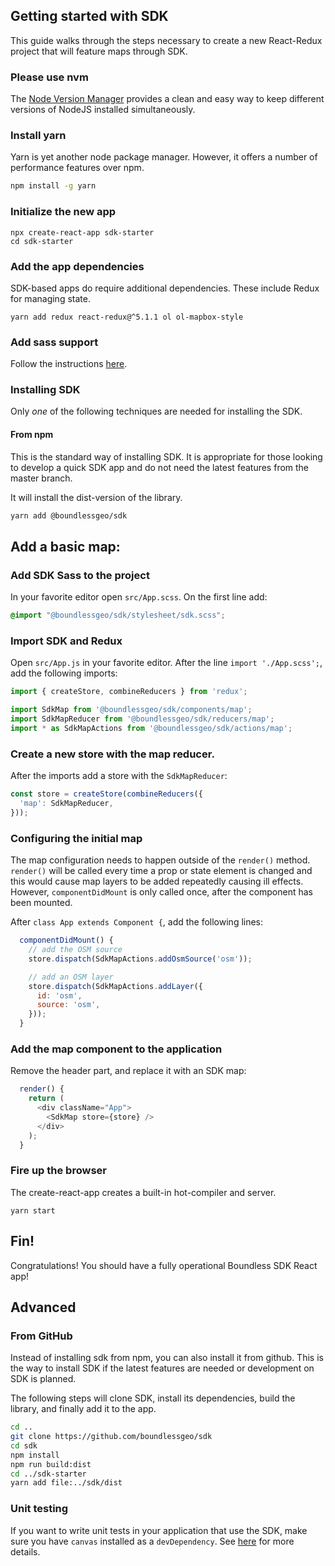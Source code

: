 ## Getting started with SDK

This guide walks through the steps necessary to create a new React-Redux
project that will feature maps through SDK.

### Please use nvm

The [Node Version Manager](https://github.com/creationix/nvm)
provides a clean and easy way to keep
different versions of NodeJS installed simultaneously.

### Install yarn

Yarn is yet another node package manager. However, it offers a number
of performance features over npm.

```bash
npm install -g yarn
```

### Initialize the new app

```
npx create-react-app sdk-starter
cd sdk-starter
```

### Add the app dependencies

SDK-based apps do require additional dependencies. These include Redux for managing state.

```
yarn add redux react-redux@^5.1.1 ol ol-mapbox-style
```

### Add sass support

Follow the instructions [here](https://facebook.github.io/create-react-app/docs/adding-a-sass-stylesheet).

### Installing SDK

Only *one* of the following techniques are needed for installing
the SDK.

#### From npm

This is the standard way of installing SDK.
It is appropriate for those looking to develop a quick SDK app
and do not need the latest features from the master branch.

It will install the dist-version of the library.

```bash
yarn add @boundlessgeo/sdk
```

## Add a basic map:

### Add SDK Sass to the project

In your favorite editor open `src/App.scss`. On the first line add:

```css
@import "@boundlessgeo/sdk/stylesheet/sdk.scss";
```

### Import SDK and Redux

Open `src/App.js` in your favorite editor. After the line `import './App.scss';`,
add the following imports:


```javascript
import { createStore, combineReducers } from 'redux';

import SdkMap from '@boundlessgeo/sdk/components/map';
import SdkMapReducer from '@boundlessgeo/sdk/reducers/map';
import * as SdkMapActions from '@boundlessgeo/sdk/actions/map';
```

### Create a new store with the map reducer.

After the imports add a store with the `SdkMapReducer`:
```javascript
const store = createStore(combineReducers({
  'map': SdkMapReducer,
}));
```
### Configuring the initial map

The map configuration needs to happen outside of the `render()` method.
`render()` will be called every time a prop or state element is changed
and this would cause map layers to be added repeatedly causing ill effects.
However, `componentDidMount` is only called once, after the component has been
mounted.

After `class App extends Component {`, add the following lines:

```javascript
  componentDidMount() {
    // add the OSM source
    store.dispatch(SdkMapActions.addOsmSource('osm'));

    // add an OSM layer
    store.dispatch(SdkMapActions.addLayer({
      id: 'osm',
      source: 'osm',
    }));
  }
```

### Add the map component to the application

Remove the header part, and replace it with an SDK map:

```javascript
  render() {
    return (
      <div className="App">
        <SdkMap store={store} />
      </div>
    );
  }
```

### Fire up the browser

The create-react-app creates a built-in hot-compiler and server.
```
yarn start
```

## Fin!

Congratulations! You should have a fully operational Boundless SDK React app!

## Advanced

### From GitHub

Instead of installing sdk from npm, you can also install it from github. This is the way to install SDK if the latest features are needed
or development on SDK is planned.

The following steps will clone SDK, install its dependencies,
build the library, and finally add it to the app.

```bash
cd ..
git clone https://github.com/boundlessgeo/sdk
cd sdk
npm install
npm run build:dist
cd ../sdk-starter
yarn add file:../sdk/dist
```

### Unit testing
If you want to write unit tests in your application that use the SDK, make sure you have ```canvas``` installed as a ```devDependency```.
See [here](https://github.com/boundlessgeo/sdk/blob/master/DEVELOPING.md#testing-and-the-canvas-module) for more details.
